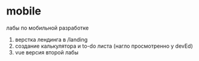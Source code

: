 # mobile

лабы по мобильной разработке

1. верстка лендинга в /landing
2. создание калькулятора и to-do листа (нагло просмотренно у devEd)
3. vue версия второй лабы
